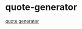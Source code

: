 # quote-generator
[quote generator](https://pramdevgan.github.io/quote-generator{:target="_blank"})
